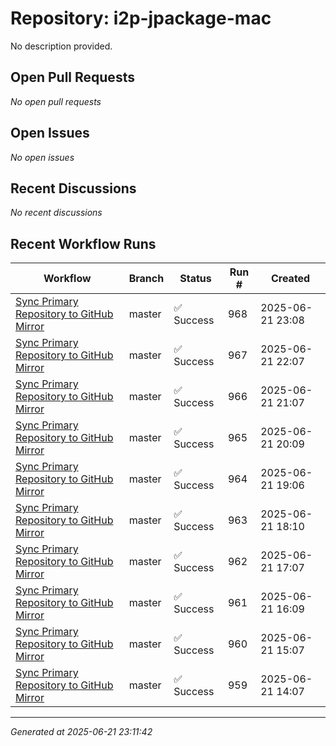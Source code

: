 # Repository: i2p-jpackage-mac

No description provided.

## Open Pull Requests


*No open pull requests*


## Open Issues


*No open issues*


## Recent Discussions


*No recent discussions*


## Recent Workflow Runs


| Workflow | Branch | Status | Run # | Created |
|----------|--------|--------|-------|---------|
| [Sync Primary Repository to GitHub Mirror](https://github.com/i2p/i2p-jpackage-mac/actions/runs/15800518724) | master | ✅ Success | 968 | 2025-06-21 23:08 |
| [Sync Primary Repository to GitHub Mirror](https://github.com/i2p/i2p-jpackage-mac/actions/runs/15800080482) | master | ✅ Success | 967 | 2025-06-21 22:07 |
| [Sync Primary Repository to GitHub Mirror](https://github.com/i2p/i2p-jpackage-mac/actions/runs/15799647324) | master | ✅ Success | 966 | 2025-06-21 21:07 |
| [Sync Primary Repository to GitHub Mirror](https://github.com/i2p/i2p-jpackage-mac/actions/runs/15799219171) | master | ✅ Success | 965 | 2025-06-21 20:09 |
| [Sync Primary Repository to GitHub Mirror](https://github.com/i2p/i2p-jpackage-mac/actions/runs/15798777347) | master | ✅ Success | 964 | 2025-06-21 19:06 |
| [Sync Primary Repository to GitHub Mirror](https://github.com/i2p/i2p-jpackage-mac/actions/runs/15798342050) | master | ✅ Success | 963 | 2025-06-21 18:10 |
| [Sync Primary Repository to GitHub Mirror](https://github.com/i2p/i2p-jpackage-mac/actions/runs/15797854217) | master | ✅ Success | 962 | 2025-06-21 17:07 |
| [Sync Primary Repository to GitHub Mirror](https://github.com/i2p/i2p-jpackage-mac/actions/runs/15797429532) | master | ✅ Success | 961 | 2025-06-21 16:09 |
| [Sync Primary Repository to GitHub Mirror](https://github.com/i2p/i2p-jpackage-mac/actions/runs/15796952672) | master | ✅ Success | 960 | 2025-06-21 15:07 |
| [Sync Primary Repository to GitHub Mirror](https://github.com/i2p/i2p-jpackage-mac/actions/runs/15796486765) | master | ✅ Success | 959 | 2025-06-21 14:07 |



---
*Generated at 2025-06-21 23:11:42*
